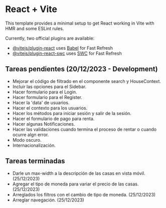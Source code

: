 # React + Vite

This template provides a minimal setup to get React working in Vite with HMR and some ESLint rules.

Currently, two official plugins are available:

- [@vitejs/plugin-react](https://github.com/vitejs/vite-plugin-react/blob/main/packages/plugin-react/README.md) uses [Babel](https://babeljs.io/) for Fast Refresh
- [@vitejs/plugin-react-swc](https://github.com/vitejs/vite-plugin-react-swc) uses [SWC](https://swc.rs/) for Fast Refresh


## Tareas pendientes (20/12/2023 - Development)
* Mejorar el código de filtrado en el componente search y HouseContext. 
* Incluir las opciones para el Sidebar.
* Hacer formulario para el Login.
* Hacer formulario para el Register.
* Hacer la 'data' de usuarios.
* Hacer el contexto para los usuarios.
* Hacer los métodos para iniciar sesión y salir de la sesión.
* Hacer el formulario de pago para renta.
* Hacer algunas Notificaciones.
* Hacer las validaciones cuando termina el proceso de rentar o cuando ocurre algn error.
* Modo oscuro.
* Internacionalización.

## Tareas terminadas
* Darle un max-width a la descripción de las casas en vista móvil. (25/12/2023)
* Agregar el tipo de moneda para variar el precio de las casas. (25/12/2023)
* Arreglados los filtros con el cambio de tipo de moneda. (25/12/2023)
* Arreglar navegación. (25/12/2023)